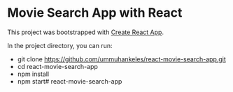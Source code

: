 # Movie Search App with React

This project was bootstrapped with [Create React App](https://github.com/facebook/create-react-app).

In the project directory, you can run:

* git clone https://github.com/ummuhankeles/react-movie-search-app.git
* cd react-movie-search-app
* npm install
* npm start# react-movie-search-app
